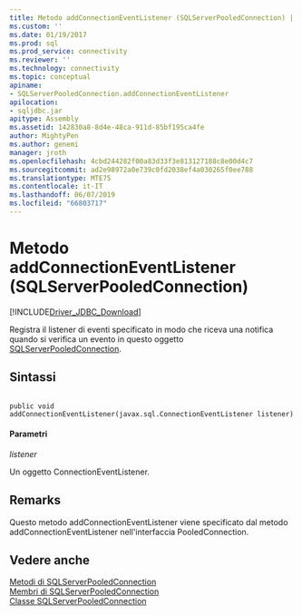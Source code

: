 ```yaml
---
title: Metodo addConnectionEventListener (SQLServerPooledConnection) | Microsoft Docs
ms.custom: ''
ms.date: 01/19/2017
ms.prod: sql
ms.prod_service: connectivity
ms.reviewer: ''
ms.technology: connectivity
ms.topic: conceptual
apiname:
- SQLServerPooledConnection.addConnectionEventListener
apilocation:
- sqljdbc.jar
apitype: Assembly
ms.assetid: 142830a8-8d4e-48ca-911d-85bf195ca4fe
author: MightyPen
ms.author: genemi
manager: jroth
ms.openlocfilehash: 4cbd244282f00a83d33f3e813127188c8e00d4c7
ms.sourcegitcommit: ad2e98972a0e739c0fd2038ef4a030265f0ee788
ms.translationtype: MTE75
ms.contentlocale: it-IT
ms.lasthandoff: 06/07/2019
ms.locfileid: "66803717"
---
```

# <a name="addconnectioneventlistener-method-sqlserverpooledconnection"></a>Metodo addConnectionEventListener (SQLServerPooledConnection)
[!INCLUDE[Driver_JDBC_Download](../../../includes/driver_jdbc_download.md)]

  Registra il listener di eventi specificato in modo che riceva una notifica quando si verifica un evento in questo oggetto [SQLServerPooledConnection](../../../connect/jdbc/reference/sqlserverpooledconnection-class.md).  
  
## <a name="syntax"></a>Sintassi  
  
```  
  
public void addConnectionEventListener(javax.sql.ConnectionEventListener listener)  
```  
  
#### <a name="parameters"></a>Parametri  
 *listener*  
  
 Un oggetto ConnectionEventListener.  
  
## <a name="remarks"></a>Remarks  
 Questo metodo addConnectionEventListener viene specificato dal metodo addConnectionEventListener nell'interfaccia PooledConnection.  
  
## <a name="see-also"></a>Vedere anche  
 [Metodi di SQLServerPooledConnection](../../../connect/jdbc/reference/sqlserverpooledconnection-methods.md)   
 [Membri di SQLServerPooledConnection](../../../connect/jdbc/reference/sqlserverpooledconnection-members.md)   
 [Classe SQLServerPooledConnection](../../../connect/jdbc/reference/sqlserverpooledconnection-class.md)  
  
  
